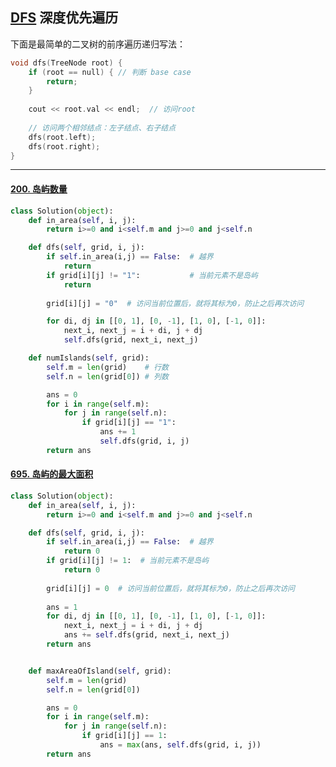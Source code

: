 

## [DFS](https://leetcode-cn.com/problems/number-of-islands/solution/dao-yu-lei-wen-ti-de-tong-yong-jie-fa-dfs-bian-li-/) 深度优先遍历

下面是最简单的二叉树的前序遍历递归写法：

```C++
void dfs(TreeNode root) {
    if (root == null) { // 判断 base case
        return;
    }
    
    cout << root.val << endl;  // 访问root
    
    // 访问两个相邻结点：左子结点、右子结点
    dfs(root.left);
    dfs(root.right);
}
```

----

#### [200. 岛屿数量](https://leetcode-cn.com/problems/number-of-islands/)

```python
class Solution(object):
    def in_area(self, i, j):
        return i>=0 and i<self.m and j>=0 and j<self.n

    def dfs(self, grid, i, j):
        if self.in_area(i,j) == False:  # 越界
            return
        if grid[i][j] != "1":           # 当前元素不是岛屿
            return
        
        grid[i][j] = "0"  # 访问当前位置后，就将其标为0，防止之后再次访问

        for di, dj in [[0, 1], [0, -1], [1, 0], [-1, 0]]:
            next_i, next_j = i + di, j + dj
            self.dfs(grid, next_i, next_j)

    def numIslands(self, grid):
        self.m = len(grid)    # 行数
        self.n = len(grid[0]) # 列数

        ans = 0
        for i in range(self.m):
            for j in range(self.n):
                if grid[i][j] == "1":
                    ans += 1
                    self.dfs(grid, i, j)
        return ans
```

#### [695. 岛屿的最大面积](https://leetcode-cn.com/problems/max-area-of-island/)

```python
class Solution(object):
    def in_area(self, i, j):
        return i>=0 and i<self.m and j>=0 and j<self.n

    def dfs(self, grid, i, j):
        if self.in_area(i,j) == False:  # 越界
            return 0
        if grid[i][j] != 1:  # 当前元素不是岛屿
            return 0
        
        grid[i][j] = 0  # 访问当前位置后，就将其标为0，防止之后再次访问
        
        ans = 1
        for di, dj in [[0, 1], [0, -1], [1, 0], [-1, 0]]:
            next_i, next_j = i + di, j + dj
            ans += self.dfs(grid, next_i, next_j)
        return ans


    def maxAreaOfIsland(self, grid):
        self.m = len(grid)
        self.n = len(grid[0])

        ans = 0
        for i in range(self.m):
            for j in range(self.n):
                if grid[i][j] == 1:
                    ans = max(ans, self.dfs(grid, i, j))
        return ans
```



